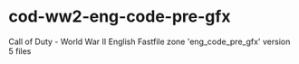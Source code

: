 # cod-ww2-eng-code-pre-gfx
Call of Duty - World War II English Fastfile zone 'eng_code_pre_gfx' version 5 files
